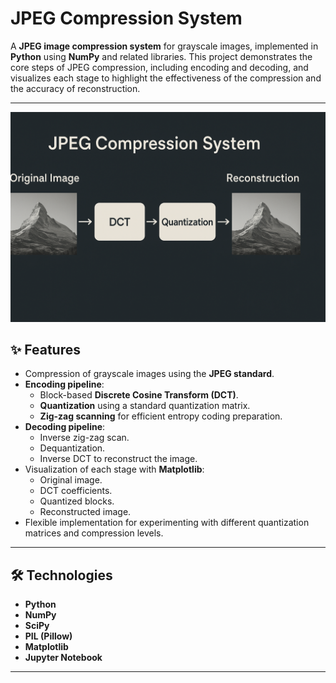 # JPEG Compression System

A **JPEG image compression system** for grayscale images, implemented in **Python** using **NumPy** and related libraries. This project demonstrates the core steps of JPEG compression, including encoding and decoding, and visualizes each stage to highlight the effectiveness of the compression and the accuracy of reconstruction.

---
![JPEG Compression](./dip.png)

## ✨ Features
- Compression of grayscale images using the **JPEG standard**.
- **Encoding pipeline**:
  - Block-based **Discrete Cosine Transform (DCT)**.
  - **Quantization** using a standard quantization matrix.
  - **Zig-zag scanning** for efficient entropy coding preparation.
- **Decoding pipeline**:
  - Inverse zig-zag scan.
  - Dequantization.
  - Inverse DCT to reconstruct the image.
- Visualization of each stage with **Matplotlib**:
  - Original image.
  - DCT coefficients.
  - Quantized blocks.
  - Reconstructed image.
- Flexible implementation for experimenting with different quantization matrices and compression levels.

---

## 🛠️ Technologies
- **Python**
- **NumPy**
- **SciPy**
- **PIL (Pillow)**
- **Matplotlib**
- **Jupyter Notebook**

---

